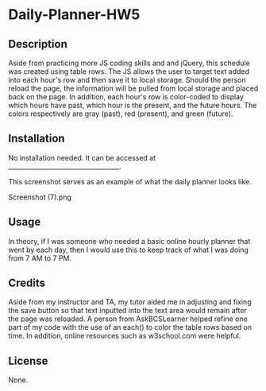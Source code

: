 # Daily-Planner-HW5

## Description
Aside from practicing more JS coding skills and and jQuery, this schedule was created using table rows.  The JS allows the user to target text added into each hour's row and then save it to local storage.  Should the person reload the page, the information will be pulled from local storage and placed back on the page.  In addition, each hour's row is color-coded to display which hours have past, which hour is the present, and the future hours.  The colors respectively are gray (past), red (present), and green (future).

## Installation
No installation needed. It can be accessed at ___________________________________.

This screenshot serves as an example of what the daily planner looks like.

Screenshot (7).png

## Usage
In theory, if I was someone who needed a basic online hourly planner that went by each day, then I would use this to keep track of what I was doing from 7 AM to 7 PM.

## Credits
Aside from my instructor and TA, my tutor aided me in adjusting and fixing the save button so that text inputted into the text area would remain after the page was reloaded. A person from AskBCSLearner helped refine one part of my code with the use of an each() to color the table rows based on time. In addition, online resources such as w3school.com were helpful.

## License
None.
